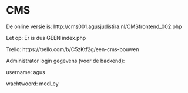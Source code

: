 # CMS
<p>De online versie is: http://cms001.agusjudistira.nl/CMSfrontend_002.php</p>
<p>Let op: Er is dus GEEN index.php</p>
<p>Trello: https://trello.com/b/C5zKtf2g/een-cms-bouwen</p>
<p>Administrator login gegevens (voor de backend): </p>
<p>username: agus</p>
<p>wachtwoord: medLey</p>

